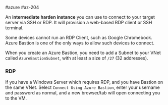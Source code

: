 #azure #az-204 

An **intermediate harden instance** you can use to connect to your target server via SSH or RDP.
It will provision a web-based RDP client or SSH terminal.

Some devices cannot run an RDP Client, such as Google Chromebook.
Azure Bastion is one of the only ways to allow such devices to connect.

When you create an Azure Bastion, you need to add a Subnet to your VNet called `AzureBastionSubnet`, with at least a size of `/27` (32 addresses).

### RDP
If you have a Windows Server which requires RDP, and you have Bastion on the same VNet.
Select `Connect Using Azure Bastion`, enter your username and password as normal, and a new browser/tab will open connecting you to the VM.